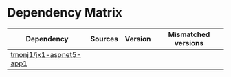 # Dependency Matrix

Dependency | Sources | Version | Mismatched versions
---------- | ------- | ------- | -------------------
[tmonj1/jx1-aspnet5-app1](https://github.com/tmonj1/jx1-aspnet5-app1.git) |  | []() | 
